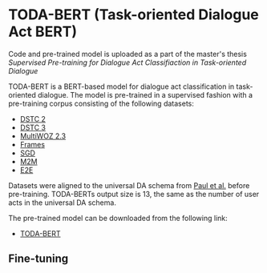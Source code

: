 # TODA-BERT (Task-oriented Dialogue Act BERT)
Code and pre-trained model is uploaded as a part of the master's thesis *Supervised Pre-training for Dialogue Act Classifiaction in Task-oriented Dialogue*

TODA-BERT is a BERT-based model for dialogue act classification in task-oriented dialogue. The model is pre-trained in a supervised fashion with a pre-training corpus consisting of the following datasets: 
- [DSTC 2](https://www.aclweb.org/anthology/W14-4337.pdf)
- [DSTC 3](https://www.microsoft.com/en-us/research/wp-content/uploads/2016/02/write_up.pdf)
- [MultiWOZ 2.3](https://arxiv.org/pdf/2010.05594.pdf)
- [Frames](https://www.aclweb.org/anthology/W17-5526v2.pdf) 
- [SGD](https://arxiv.org/pdf/1909.05855.pdf)
- [M2M](https://arxiv.org/pdf/1801.04871.pdf)
- [E2E](https://arxiv.org/pdf/1807.11125.pdf)

Datasets were aligned to the universal DA schema from [Paul et al.](https://arxiv.org/pdf/1907.03020.pdf) before pre-training. TODA-BERTs output size is 13, the same as the number of user acts in the universal DA schema.

The pre-trained model can be downloaded from the following link:
- [TODA-BERT](https://drive.google.com/file/d/1GB7yPYhvOAli_10Dt7OE0mgubFfwWfr2/view?usp=sharing)

## Fine-tuning

